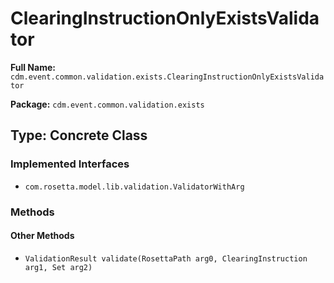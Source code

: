 # ClearingInstructionOnlyExistsValidator

**Full Name:** `cdm.event.common.validation.exists.ClearingInstructionOnlyExistsValidator`

**Package:** `cdm.event.common.validation.exists`

## Type: Concrete Class

### Implemented Interfaces

- `com.rosetta.model.lib.validation.ValidatorWithArg`

### Methods

#### Other Methods

- `ValidationResult validate(RosettaPath arg0, ClearingInstruction arg1, Set arg2)`

